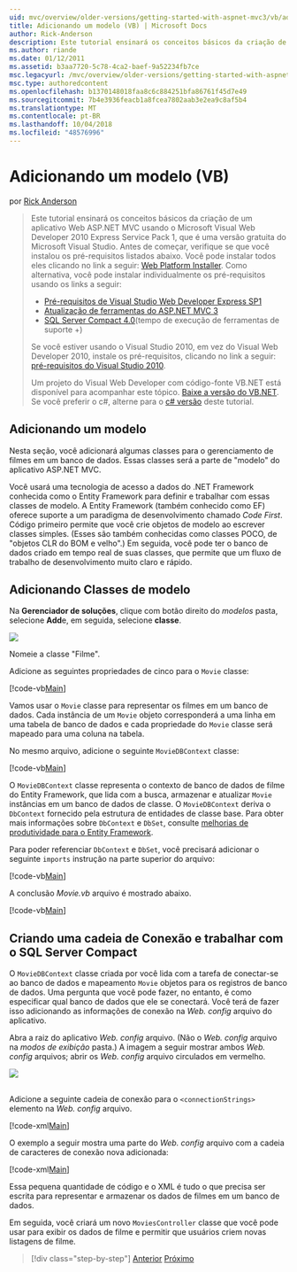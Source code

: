 ```yaml
---
uid: mvc/overview/older-versions/getting-started-with-aspnet-mvc3/vb/adding-a-model
title: Adicionando um modelo (VB) | Microsoft Docs
author: Rick-Anderson
description: Este tutorial ensinará os conceitos básicos da criação de um aplicativo Web ASP.NET MVC usando o Microsoft Visual Web Developer 2010 Express Service Pack 1, que é...
ms.author: riande
ms.date: 01/12/2011
ms.assetid: b3aa7720-5c78-4ca2-baef-9a52234fb7ce
msc.legacyurl: /mvc/overview/older-versions/getting-started-with-aspnet-mvc3/vb/adding-a-model
msc.type: authoredcontent
ms.openlocfilehash: b1370148018faa8c6c884251bfa86761f45d7e49
ms.sourcegitcommit: 7b4e3936feacb1a8fcea7802aab3e2ea9c8af5b4
ms.translationtype: MT
ms.contentlocale: pt-BR
ms.lasthandoff: 10/04/2018
ms.locfileid: "48576996"
---
```

<a name="adding-a-model-vb"></a>Adicionando um modelo (VB)
====================
por [Rick Anderson]((https://twitter.com/RickAndMSFT))

> Este tutorial ensinará os conceitos básicos da criação de um aplicativo Web ASP.NET MVC usando o Microsoft Visual Web Developer 2010 Express Service Pack 1, que é uma versão gratuita do Microsoft Visual Studio. Antes de começar, verifique se que você instalou os pré-requisitos listados abaixo. Você pode instalar todos eles clicando no link a seguir: [Web Platform Installer](https://www.microsoft.com/web/gallery/install.aspx?appid=VWD2010SP1Pack). Como alternativa, você pode instalar individualmente os pré-requisitos usando os links a seguir:
> 
> - [Pré-requisitos de Visual Studio Web Developer Express SP1](https://www.microsoft.com/web/gallery/install.aspx?appid=VWD2010SP1Pack)
> - [Atualização de ferramentas do ASP.NET MVC 3](https://www.microsoft.com/web/gallery/install.aspx?appsxml=&amp;appid=MVC3)
> - [SQL Server Compact 4.0](https://www.microsoft.com/web/gallery/install.aspx?appid=SQLCE;SQLCEVSTools_4_0)(tempo de execução de ferramentas de suporte +)
> 
> Se você estiver usando o Visual Studio 2010, em vez do Visual Web Developer 2010, instale os pré-requisitos, clicando no link a seguir: [pré-requisitos do Visual Studio 2010](https://www.microsoft.com/web/gallery/install.aspx?appsxml=&amp;appid=VS2010SP1Pack).
> 
> Um projeto do Visual Web Developer com código-fonte VB.NET está disponível para acompanhar este tópico. [Baixe a versão do VB.NET](https://code.msdn.microsoft.com/Introduction-to-MVC-3-10d1b098). Se você preferir o c#, alterne para o [c# versão](../cs/adding-a-model.md) deste tutorial.


## <a name="adding-a-model"></a>Adicionando um modelo

Nesta seção, você adicionará algumas classes para o gerenciamento de filmes em um banco de dados. Essas classes será a parte de "modelo" do aplicativo ASP.NET MVC.

Você usará uma tecnologia de acesso a dados do .NET Framework conhecida como o Entity Framework para definir e trabalhar com essas classes de modelo. A Entity Framework (também conhecido como EF) oferece suporte a um paradigma de desenvolvimento chamado *Code First*. Código primeiro permite que você crie objetos de modelo ao escrever classes simples. (Esses são também conhecidas como classes POCO, de "objetos CLR do BOM e velho".) Em seguida, você pode ter o banco de dados criado em tempo real de suas classes, que permite que um fluxo de trabalho de desenvolvimento muito claro e rápido.

## <a name="adding-model-classes"></a>Adicionando Classes de modelo

Na **Gerenciador de soluções**, clique com botão direito do *modelos* pasta, selecione **Add**e, em seguida, selecione **classe**.

![](adding-a-model/_static/image1.png)

Nomeie a classe "Filme".

Adicione as seguintes propriedades de cinco para o `Movie` classe:

[!code-vb[Main](adding-a-model/samples/sample1.vb)]

Vamos usar o `Movie` classe para representar os filmes em um banco de dados. Cada instância de um `Movie` objeto corresponderá a uma linha em uma tabela de banco de dados e cada propriedade do `Movie` classe será mapeado para uma coluna na tabela.

No mesmo arquivo, adicione o seguinte `MovieDBContext` classe:

[!code-vb[Main](adding-a-model/samples/sample2.vb)]

O `MovieDBContext` classe representa o contexto de banco de dados de filme do Entity Framework, que lida com a busca, armazenar e atualizar `Movie` instâncias em um banco de dados de classe. O `MovieDBContext` deriva o `DbContext` fornecido pela estrutura de entidades de classe base. Para obter mais informações sobre `DbContext` e `DbSet`, consulte [melhorias de produtividade para o Entity Framework](https://blogs.msdn.com/b/efdesign/archive/2010/06/21/productivity-improvements-for-the-entity-framework.aspx?wa=wsignin1.0).

Para poder referenciar `DbContext` e `DbSet`, você precisará adicionar o seguinte `imports` instrução na parte superior do arquivo:

[!code-vb[Main](adding-a-model/samples/sample3.vb)]

A conclusão *Movie.vb* arquivo é mostrado abaixo.

[!code-vb[Main](adding-a-model/samples/sample4.vb)]

## <a name="creating-a-connection-string-and-working-with-sql-server-compact"></a>Criando uma cadeia de Conexão e trabalhar com o SQL Server Compact

O `MovieDBContext` classe criada por você lida com a tarefa de conectar-se ao banco de dados e mapeamento `Movie` objetos para os registros de banco de dados. Uma pergunta que você pode fazer, no entanto, é como especificar qual banco de dados que ele se conectará. Você terá de fazer isso adicionando as informações de conexão na *Web. config* arquivo do aplicativo.

Abra a raiz do aplicativo *Web. config* arquivo. (Não o *Web. config* arquivo na *modos de exibição* pasta.) A imagem a seguir mostrar ambos *Web. config* arquivos; abrir os *Web. config* arquivo circulados em vermelho.

![](adding-a-model/_static/image2.png)

## 

Adicione a seguinte cadeia de conexão para o `<connectionStrings>` elemento na *Web. config* arquivo.

[!code-xml[Main](adding-a-model/samples/sample5.xml)]

O exemplo a seguir mostra uma parte do *Web. config* arquivo com a cadeia de caracteres de conexão nova adicionada:

[!code-xml[Main](adding-a-model/samples/sample6.xml)]

Essa pequena quantidade de código e o XML é tudo o que precisa ser escrita para representar e armazenar os dados de filmes em um banco de dados.

Em seguida, você criará um novo `MoviesController` classe que você pode usar para exibir os dados de filme e permitir que usuários criem novas listagens de filme.

> [!div class="step-by-step"]
> [Anterior](adding-a-view.md)
> [Próximo](accessing-your-models-data-from-a-controller.md)
